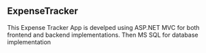 ## ExpenseTracker
This Expense Tracker App is develped using ASP.NET MVC for both frontend and backend implementations. Then MS SQL for database implementation


